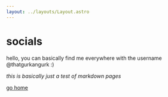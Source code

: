 ```yaml
---
layout: ../layouts/Layout.astro
---
```


# socials

hello, you can basically find me everywhere with the username @thatgurkangurk :)

*this is basically just a test of markdown pages*

[go home](/)

